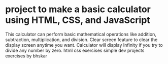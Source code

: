 # project to make a basic calculator using HTML, CSS, and JavaScript

This calculator can perform basic mathematical operations like addition, subtraction, multiplication, and division.
Clear screen feature to clear the display screen anytime you want.
Calculator will display Infinity if you try to divide any number by zero. 
html css exercises
simple dev projects exercises by bhskar